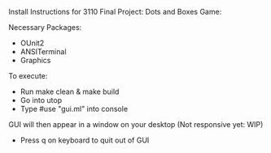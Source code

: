 Install Instructions for 3110 Final Project: Dots and Boxes Game: 

Necessary Packages: 
- OUnit2 
- ANSITerminal 
- Graphics 

To execute:
- Run make clean & make build
- Go into utop
- Type #use "gui.ml" into console

GUI will then appear in a window on your desktop (Not responsive yet: WIP)
- Press q on keyboard to quit out of GUI
